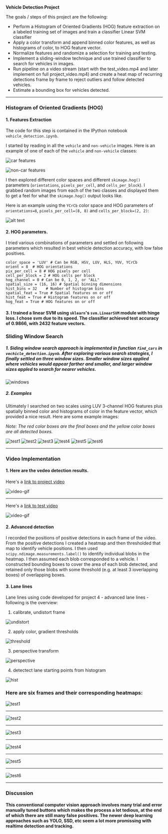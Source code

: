 

**Vehicle Detection Project**

The goals / steps of this project are the following:

* Perform a Histogram of Oriented Gradients (HOG) feature extraction on a labeled training set of images and train a classifier Linear SVM classifier
* Apply a color transform and append binned color features, as well as histograms of color, to HOG feature vector. 
* Normalize features and randomize a selection for training and testing.
* Implement a sliding-window technique and use trained classifier to search for vehicles in images.
* Run pipeline on a video stream (start with the test_video.mp4 and later implement on full project_video.mp4) and create a heat map of recurring detections frame by frame to reject outliers and follow detected vehicles.
* Estimate a bounding box for vehicles detected.

[//]: # (Image References)
[image1]: ./examples/car_not_car.png
[image2]: ./examples/HOG_example.jpg
[image3]: ./examples/sliding_windows.jpg
[image4]: ./examples/sliding_window.jpg
[image5]: ./examples/bboxes_and_heat.png
[image6]: ./examples/labels_map.png
[image7]: ./examples/output_bboxes.png
[video1]: ./project_video.mp4



---


### Histogram of Oriented Gradients (HOG)


#### 1. Features Extraction

The code for this step is contained in the IPython notebook  `vehicle_detection.ipynb`.  

I started by reading in all the `vehicle` and `non-vehicle` images.  Here is an example of one of each of the `vehicle` and `non-vehicle` classes:

![car features](./images/car-features.png)

![non-car features](./images/non-car-features.png)

I then explored different color spaces and different `skimage.hog()` parameters (`orientations`, `pixels_per_cell`, and `cells_per_block`).  I grabbed random images from each of the two classes and displayed them to get a feel for what the `skimage.hog()` output looks like.

Here is an example using the `YCrCb` color space and HOG parameters of `orientations=8`, `pixels_per_cell=(8, 8)` and `cells_per_block=(2, 2)`:


![alt text][image2]

#### 2. HOG parameters.

I tried various combinations of parameters and settled on following parameters which resulted in best vehicle detection accuracy, with low false positives.


```
color_space = 'LUV' # Can be RGB, HSV, LUV, HLS, YUV, YCrCb
orient = 8  # HOG orientations
pix_per_cell = 8 # HOG pixels per cell
cell_per_block = 2 # HOG cells per block
hog_channel = 0 # Can be 0, 1, 2, or "ALL"
spatial_size = (16, 16) # Spatial binning dimensions
hist_bins = 32    # Number of histogram bins
spatial_feat = True # Spatial features on or off
hist_feat = True # Histogram features on or off
hog_feat = True # HOG features on or off
```

#### 3. I trained a linear SVM using `sklearn`'s  `svm.LinearSVM` module with hinge loss. I chose svm due to its speed. The classifier achieved test accuracy of 0.9866, with  2432 feature vectors.

### Sliding Window Search

##### 1. Siding window search approach is implemented in function `find_cars` in `vechicle_detection.ipynb`. After exploring various search strategies, I finally settled on three window sizes. Smaller window sizes applied where vehicles would appear farther and smaller, and larger window sizes appled to search for nearer vehicles. 


![windows](./images/windows-search.png)

##### 2. Examples

Ultimately I searched on two scales using LUV 3-channel HOG features plus spatially binned color and histograms of color in the feature vector, which provided a nice result.  Here are some example images:

*Note: The red color boxes are the final boxes and the yellow color boxes are all detected boxes.*

![test1](./output/test1.jpg)
![test2](./output/test2.jpg)
![test3](./output/test3.jpg)
![test4](./output/test4.jpg)
![test5](./output/test5.jpg)
![test6](./output/test6.jpg)


---

### Video Implementation

#### 1. Here are the vedeo detection results.

Here's a [link to project video](./output/project_video_out.mp4)


![video-gif](output/project_video_4303.gif)

---

Here's a [link to test video](./output/test_video_out.mp4)

![video-gif](output/test_video_out.gif)




#### 2. Advanced detection

I recorded the positions of positive detections in each frame of the video.  From the positive detections I created a heatmap and then thresholded that map to identify vehicle positions.  I then used `scipy.ndimage.measurements.label()` to identify individual blobs in the heatmap.  I then assumed each blob corresponded to a vehicle.  I constructed bounding boxes to cover the area of each blob detected, and retained only those blobs with some threshold (e.g. at least 3 ioverlapping boxes) of overlapping boxes. 


#### 3. Lane lines

Lane lines using code developed for project 4 - advanced lane lines - following is the overview:

1. calibrate, undistort frame

![undistort](./images/undistort.png)

2. apply color, gradient thresholds

![threshold](./images/threshold.png)

3. perspective transform


![perspective](./images/perspectivetr.png)

4. detectect lane starting points from histogram

![hist](./images/hist.png)



### Here are six frames and their corresponding heatmaps:

![test1](./images/test1-heat.png)

---

![test2](./images/test2-heat.png)

---

![test3](./images/test3-heat.png)

---

![test4](./images/test4.png)

---

![test5](./images/test5-heat.png)

---

![test6](./images/test6-heat.png)


---

### Discussion

#### This conventional computer vision approach involves many trial and error manually tuned buttons which makes the process a lot tedious, at the end of which there are still many false positives. The newer deep learning approaches such as YOLO, SSD, etc seem a lot more promissing with realtime detection and tracking. 




```python

```
